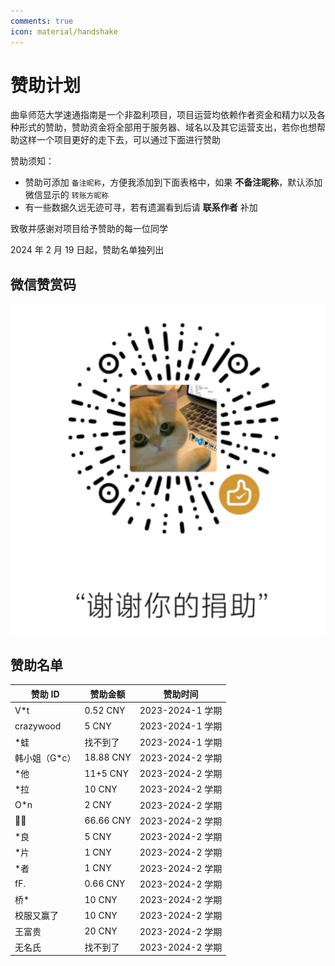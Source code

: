 ```yaml
---
comments: true
icon: material/handshake
---
```


# 赞助计划

曲阜师范大学速通指南是一个非盈利项目，项目运营均依赖作者资金和精力以及各种形式的赞助，赞助资金将全部用于服务器、域名以及其它运营支出，若你也想帮助这样一个项目更好的走下去，可以通过下面进行赞助

赞助须知：

- 赞助可添加 `备注昵称`，方便我添加到下面表格中，如果 **不备注昵称**，默认添加微信显示的 `转账方昵称`
- 有一些数据久远无迹可寻，若有遗漏看到后请 **联系作者** 补加

致敬并感谢对项目给予赞助的每一位同学

2024 年 2 月 19 日起，赞助名单独列出

## 微信赞赏码

<img src="qr.png" alt="赞助" />

## 赞助名单

| 赞助 ID        | 赞助金额  | 赞助时间         |
| -------------- | --------- | ---------------- |
| V\*t           | 0.52 CNY  | 2023-2024-1 学期 |
| crazywood      | 5 CNY     | 2023-2024-1 学期 |
| \*蛙           | 找不到了  | 2023-2024-1 学期 |
| 韩小姐（G\*c） | 18.88 CNY | 2023-2024-2 学期 |
| \*他           | 11+5 CNY  | 2023-2024-2 学期 |
| \*拉           | 10 CNY    | 2023-2024-2 学期 |
| O\*n           | 2 CNY     | 2023-2024-2 学期 |
| 🍳🍅          | 66.66 CNY | 2023-2024-2 学期 |
| \*良           | 5 CNY     | 2023-2024-2 学期 |
| \*片           | 1 CNY     | 2023-2024-2 学期 |
| \*者           | 1 CNY     | 2023-2024-2 学期 |
| fF.            | 0.66 CNY  | 2023-2024-2 学期 |
| 桥\*           | 10 CNY    | 2023-2024-2 学期 |
| 校服又赢了     | 10 CNY    | 2023-2024-2 学期 |
| 王富贵         | 20 CNY    | 2023-2024-2 学期 |
| 无名氏         | 找不到了  | 2023-2024-2 学期 |
